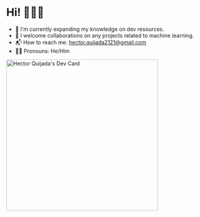 # Hi! 🙋🏻‍♂
- 🎯 I'm currently expanding my knowledge on dev resources.
- 🤝 I welcome collaborations on any projects related to machine learning.
- 📬 How to reach me: hector.quijada2121@gmail.com 
- 🕴🏼 Pronouns: He/Him

<a ><img src="https://api.daily.dev/devcards/34ece0200fc14033a5d22762f7670160.png?r=wpm" width="400" alt="Hector Quijada's Dev Card"/></a>
